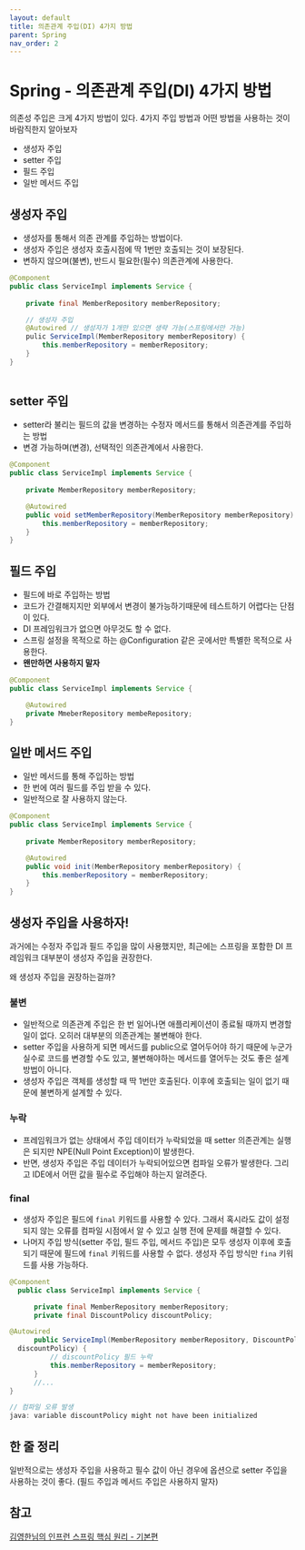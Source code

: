 ```yaml
---
layout: default
title: 의존관계 주입(DI) 4가지 방법
parent: Spring
nav_order: 2
---
```


# **Spring - 의존관계 주입(DI) 4가지 방법**

의존성 주입은 크게 4가지 방법이 있다. 4가지 주입 방법과 어떤 방법을 사용하는 것이 바람직한지 알아보자

- 생성자 주입
- setter 주입
- 필드 주입
- 일반 메서드 주입

## 생성자 주입

- 생성자를 통해서 의존 관계를 주입하는 방법이다.
- 생성자 주입은 생성자 호출시점에 딱 1번만 호출되는 것이 보장된다.
- 변하지 않으며(불변), 반드시 필요한(필수) 의존관계에 사용한다.

```java
@Component
public class ServiceImpl implements Service {
	
	private final MemberRepository memberRepository;

	// 생성자 주입
	@Autowired // 생성자가 1개만 있으면 생략 가능(스프링에서만 가능)
	pulic ServiceImpl(MemberRepository memberRepository) {
		this.memberRepository = memberRepository;
	}
}
	
```

## setter 주입

- setter라 불리는 필드의 값을 변경하는 수정자 메서드를 통해서 의존관계를 주입하는 방법
- 변경 가능하며(변경), 선택적인 의존관계에서 사용한다.

```java
@Component
public class ServiceImpl implements Service {
	
	private MemberRepository memberRepository;

	@Autowired
	public void setMemberRepository(MemberRepository memberRepository) {
		this.memberRepository = memberRepository;
	}
}
```

## 필드 주입

- 필드에 바로 주입하는 방법
- 코드가 간결해지지만 외부에서 변경이 불가능하기때문에 테스트하기 어렵다는 단점이 있다.
- DI 프레임워크가 없으면 아무것도 할 수 없다.
- 스프링 설정을 목적으로 하는 @Configuration 같은 곳에서만 특별한 목적으로 사용한다.
- **왠만하면 사용하지 말자**

```java
@Component
public class ServiceImpl implements Service {

	@Autowired
	private MmeberRepository membeRepository;
}
```

## 일반 메서드 주입

- 일반 메서드를 통해 주입하는 방법
- 한 번에 여러 필드를 주입 받을 수 있다.
- 일반적으로 잘 사용하지 않는다.

```java
@Component
public class ServiceImpl implements Service {
	
	private MemberRepository memberRepository;

	@Autowired
	public void init(MemberRepository memberRepository) {
		this.memberRepository = memberRepository;
	}
}
```

## 생성자 주입을 사용하자!

과거에는 수정자 주입과 필드 주입을 많이 사용했지만, 최근에는 스프링을 포함한 DI 프레임워크 대부분이 생성자 주입을 권장한다.

왜 생성자 주입을 권장하는걸까?

### 불변

- 일반적으로 의존관계 주입은 한 번 일어나면 애플리케이션이 종료될 때까지 변경할 일이 없다. 오히러 대부분의 의존관계는 불변해야 한다.
- setter 주입을 사용하게 되면 메서드를 public으로 열어두어야 하기 때문에 누군가 실수로 코드를 변경할 수도 있고,  불변해야하는 메서드를 열어두는 것도 좋은 설계 방법이 아니다.
- 생성자 주입은 객체를 생성할 때 딱 1번만 호출된다. 이후에 호출되는 일이 없기 때문에 불변하게 설계할 수 있다.

### 누락

- 프레임워크가 없는 상태에서 주입 데이터가 누락되었을 때 setter 의존관계는 실행은 되지만 NPE(Null Point Exception)이 발생한다.
- 반면, 생성자 주입은 주입 데이터가 누락되어있으면 컴파일 오류가 발생한다. 그리고 IDE에서 어떤 값을 필수로 주입해야 하는지 알려준다.

### final

- 생성자 주입은 필드에 `final` 키워드를 사용할 수 있다. 그래서 혹시라도 값이 설정되지 않는 오류를 컴파일 시점에서 알 수 있고 실행 전에 문제를 해결할 수 있다.
- 나머지 주입 방식(setter 주입, 필드 주입, 메서드 주입)은 모두 생성자 이후에 호출되기 때문에 필드에 `final` 키워드를 사용할 수 없다. 생성자 주입 방식만 `fina` 키워드를 사용 가능하다.

```java
@Component
  public class ServiceImpl implements Service {

      private final MemberRepository memberRepository;
      private final DiscountPolicy discountPolicy;

@Autowired
      public ServiceImpl(MemberRepository memberRepository, DiscountPolicy
  discountPolicy) {
          // discountPolicy 필드 누락
          this.memberRepository = memberRepository;
      }
      //...   
}

// 컴파일 오류 발생
java: variable discountPolicy might not have been initialized
```

## 한 줄 정리

일반적으로는 생성자 주입을 사용하고 필수 값이 아닌 경우에 옵션으로 setter 주입을 사용하는 것이 좋다. (필드 주입과 메서드 주입은 사용하지 말자)

## 참고

[김영한님의 인프런 스프링 핵심 원리 - 기본편](https://www.inflearn.com/course/%EC%8A%A4%ED%94%84%EB%A7%81-%ED%95%B5%EC%8B%AC-%EC%9B%90%EB%A6%AC-%EA%B8%B0%EB%B3%B8%ED%8E%B8)